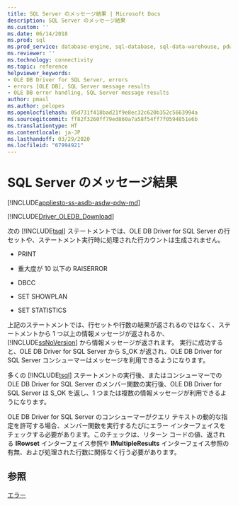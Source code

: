 ```yaml
---
title: SQL Server のメッセージ結果 | Microsoft Docs
description: SQL Server のメッセージ結果
ms.custom: ''
ms.date: 06/14/2018
ms.prod: sql
ms.prod_service: database-engine, sql-database, sql-data-warehouse, pdw
ms.reviewer: ''
ms.technology: connectivity
ms.topic: reference
helpviewer_keywords:
- OLE DB Driver for SQL Server, errors
- errors [OLE DB], SQL Server message results
- OLE DB error handling, SQL Server message results
author: pmasl
ms.author: pelopes
ms.openlocfilehash: 05d731f418bad21f9e8ec32c620b352c5663994a
ms.sourcegitcommit: ff82f3260ff79ed860a7a58f54ff7f0594851e6b
ms.translationtype: HT
ms.contentlocale: ja-JP
ms.lasthandoff: 03/29/2020
ms.locfileid: "67994921"
---
```

# <a name="sql-server-message-results"></a>SQL Server のメッセージ結果
[!INCLUDE[appliesto-ss-asdb-asdw-pdw-md](../../../includes/appliesto-ss-asdb-asdw-pdw-md.md)]

[!INCLUDE[Driver_OLEDB_Download](../../../includes/driver_oledb_download.md)]

  次の [!INCLUDE[tsql](../../../includes/tsql-md.md)] ステートメントでは、OLE DB Driver for SQL Server の行セットや、ステートメント実行時に処理された行カウントは生成されません。  
  
-   PRINT  
  
-   重大度が 10 以下の RAISERROR  
  
-   DBCC  
  
-   SET SHOWPLAN  
  
-   SET STATISTICS  
  
 上記のステートメントでは、行セットや行数の結果が返されるのではなく、ステートメントから 1 つ以上の情報メッセージが返されるか、[!INCLUDE[ssNoVersion](../../../includes/ssnoversion-md.md)] から情報メッセージが返されます。 実行に成功すると、OLE DB Driver for SQL Server から S_OK が返され、OLE DB Driver for SQL Server コンシューマーはメッセージを利用できるようになります。  
  
 多くの [!INCLUDE[tsql](../../../includes/tsql-md.md)] ステートメントの実行後、またはコンシューマーでの OLE DB Driver for SQL Server のメンバー関数の実行後、OLE DB Driver for SQL Server は S_OK を返し、1 つまたは複数の情報メッセージが利用できるようになります。  
  
 OLE DB Driver for SQL Server のコンシューマーがクエリ テキストの動的な指定を許可する場合、メンバー関数を実行するたびにエラー インターフェイスをチェックする必要があります。このチェックは、リターン コードの値、返される **IRowset** インターフェイス参照や **IMultipleResults** インターフェイス参照の有無、および処理された行数に関係なく行う必要があります。  
  
## <a name="see-also"></a>参照  
 [エラー](../../oledb/ole-db-errors/errors.md)  
  
  
